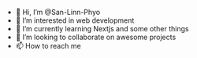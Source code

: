 - 👋 Hi, I’m @San-Linn-Phyo
- 👀 I’m interested in web development
- 🌱 I’m currently learning Nextjs and some other things
- 💞️ I’m looking to collaborate on awesome projects
- 📫 How to reach me 
